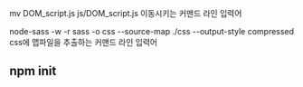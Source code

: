 mv DOM_script.js js/DOM_script.js
이동시키는 커맨드 라인 입력어

node-sass -w -r sass -o css --source-map ./css --output-style compressed
css에 맵파일을 추출하는 커맨드 라인 입력어

npm init
- 
